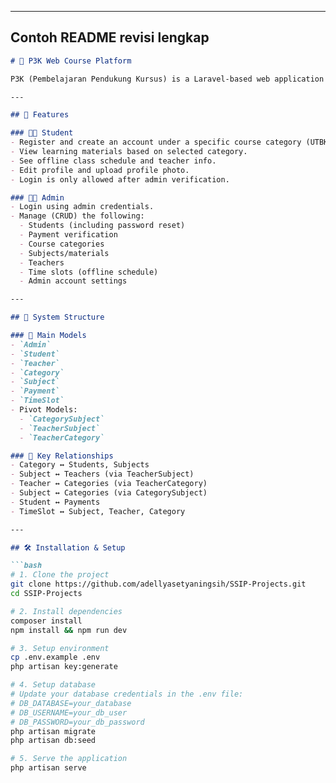 
---

## Contoh README revisi lengkap

```markdown
# 📘 P3K Web Course Platform

P3K (Pembelajaran Pendukung Kursus) is a Laravel-based web application built to support offline course programs by providing an online platform for learning materials, student registration, and scheduling. It serves two types of users: **Admin** and **Student**.

---

## 🚀 Features

### 👨‍🎓 Student
- Register and create an account under a specific course category (UTBK, SEKDIN, or SMA).
- View learning materials based on selected category.
- See offline class schedule and teacher info.
- Edit profile and upload profile photo.
- Login is only allowed after admin verification.

### 🧑‍💼 Admin
- Login using admin credentials.
- Manage (CRUD) the following:
  - Students (including password reset)
  - Payment verification
  - Course categories
  - Subjects/materials
  - Teachers
  - Time slots (offline schedule)
  - Admin account settings

---

## 🧱 System Structure

### 📂 Main Models
- `Admin`
- `Student`
- `Teacher`
- `Category`
- `Subject`
- `Payment`
- `TimeSlot`
- Pivot Models:
  - `CategorySubject`
  - `TeacherSubject`
  - `TeacherCategory`

### 🧩 Key Relationships
- Category ↔ Students, Subjects
- Subject ↔ Teachers (via TeacherSubject)
- Teacher ↔ Categories (via TeacherCategory)
- Subject ↔ Categories (via CategorySubject)
- Student ↔ Payments
- TimeSlot ↔ Subject, Teacher, Category

---

## 🛠 Installation & Setup

```bash
# 1. Clone the project
git clone https://github.com/adellyasetyaningsih/SSIP-Projects.git
cd SSIP-Projects

# 2. Install dependencies
composer install
npm install && npm run dev

# 3. Setup environment
cp .env.example .env
php artisan key:generate

# 4. Setup database
# Update your database credentials in the .env file:
# DB_DATABASE=your_database
# DB_USERNAME=your_db_user
# DB_PASSWORD=your_db_password
php artisan migrate
php artisan db:seed

# 5. Serve the application
php artisan serve
